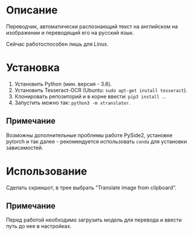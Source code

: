 # Описание
Переводчик, автоматически распознающий текст на английском на изображении и переводящий его на русский язык.

Сейчас работоспособен лишь для Linux.

# Установка
1. Установить Python (мин. версия - 3.6).
2. Установить Tesseract-OCR (Ubuntu: `sudo apt-get install tesseract`).
3. Клонировать репозиторий и в корне ввести: `pip3 install .`.
4. Запустить можно так: `python3 -m xtranslator`.

## Примечание
Возможны дополнительные проблемы работе PySide2, установке pytorch и так далее - рекомендуется использовать `conda` для установки зависимостей.

# Использование
Сделать скриншот, в трее выбрать "Translate image from clipboard".

## Примечание
Перед работой необходимо загрузить модель для перевода и ввести путь до нее в настройках.
